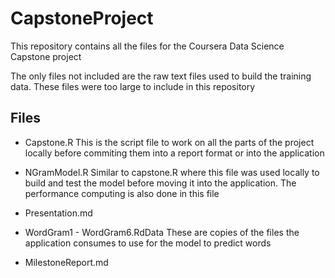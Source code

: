 # CapstoneProject
This repository contains all the files for the Coursera Data Science Capstone project

The only files not included are the raw text files used to build the training data. These files were too large to include in this repository

## Files
- Capstone.R
  This is the script file to work on all the parts of the project locally before commiting them into a report format or into the application
 - NGramModel.R
   Similar to capstone.R where this file was used locally to build and test the model before moving it into the application. The performance computing is also done in this file
   
 - Presentation.md
 - WordGram1 - WordGram6.RdData
    These are copies of the files the application consumes to use for the model to predict words
 - MilestoneReport.md
